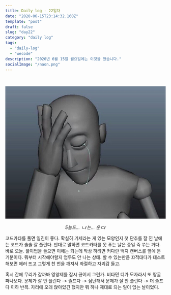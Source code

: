 ```yaml
---
title: Daily log - 22일차
date: "2020-06-15T23:14:32.160Z"
template: "post"
draft: false
slug: "day22"
category: "daily log"
tags:
  - "daily-log"
  - "wecode"
description: "2020년 6월 15일 월요일에는 이것을 했습니다."
socialImage: "/naon.png"
---
```


<br>

![day22](/media/200615-day22.JPG)
*<center>5늘도... ㄴr는... 운ㄷr</center>*


코드카타를 풀면 일진이 좋다. 확실히 기세라는 게 있는 모양인지 첫 단추를 잘 낀 날에는 코드가 술술 잘 풀린다. 반대로 말하면 코드카타를 못 푸는 날은 종일 죽 쑤는 거다. 바로 오늘. 풀이법을 들으면 이해는 되는데 막상 하려면 커다란 백지 캔버스를 앞에 둔 기분이다. 뭐부터 시작해야할지 엄두도 안 나는 상태. 할 수 있는만큼 끄적대다가 테스트 해보면 에러 뜨고 그렇게 천 번을 깨져서 좌절하고 자괴감 들고.

혹시 간에 무리가 갈까봐 영양제를 잠시 끊어서 그런가. 비타민 디가 모자라서 또 땅굴 파나보다. 문제가 잘 안 풀린다 -> 슬프다 -> 심난해서 문제가 잘 안 풀린다 -> 더 슬프다 이하 반복. 자리에 오래 앉아있긴 했지만 뭐 하나 제대로 되는 일이 없는 날이었다.